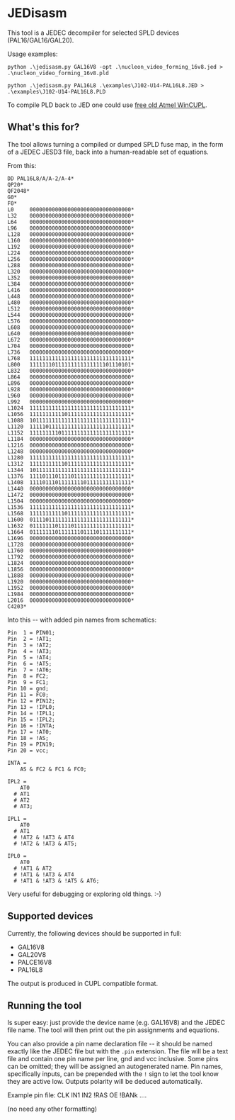 # JEDisasm

This tool is a JEDEC decompiler for selected SPLD devices (PAL16/GAL16/GAL20).

Usage examples:
```
python .\jedisasm.py GAL16V8 -opt .\nucleon_video_forming_16v8.jed > .\nucleon_video_forming_16v8.pld
```
```
python .\jedisasm.py PAL16L8 .\examples\J102-U14-PAL16L8.JED > .\examples\J102-U14-PAL16L8.PLD
```

To compile PLD back to JED one could use [free old Atmel WinCUPL](https://www.microchip.com/design-centers/programmable-logic/spld-cpld/tools/software/wincupl).

## What's this for?

The tool allows turning a compiled or dumped SPLD fuse map, in the form of a JEDEC JESD3 file, back into a human-readable set of equations.

From this:

```
DD PAL16L8/A/A-2/A-4*
QP20*
QF2048*
G0*
F0*
L0     00000000000000000000000000000000*
L32    00000000000000000000000000000000*
L64    00000000000000000000000000000000*
L96    00000000000000000000000000000000*
L128   00000000000000000000000000000000*
L160   00000000000000000000000000000000*
L192   00000000000000000000000000000000*
L224   00000000000000000000000000000000*
L256   00000000000000000000000000000000*
L288   00000000000000000000000000000000*
L320   00000000000000000000000000000000*
L352   00000000000000000000000000000000*
L384   00000000000000000000000000000000*
L416   00000000000000000000000000000000*
L448   00000000000000000000000000000000*
L480   00000000000000000000000000000000*
L512   00000000000000000000000000000000*
L544   00000000000000000000000000000000*
L576   00000000000000000000000000000000*
L608   00000000000000000000000000000000*
L640   00000000000000000000000000000000*
L672   00000000000000000000000000000000*
L704   00000000000000000000000000000000*
L736   00000000000000000000000000000000*
L768   11111111111111111111111111111111*
L800   11111110111111111111111101110101*
L832   00000000000000000000000000000000*
L864   00000000000000000000000000000000*
L896   00000000000000000000000000000000*
L928   00000000000000000000000000000000*
L960   00000000000000000000000000000000*
L992   00000000000000000000000000000000*
L1024  11111111111111111111111111111111*
L1056  11111111111011111111111111111111*
L1088  10111111111111111111111111111111*
L1120  11111011111111111111111111111111*
L1152  11111111101111111111111111111111*
L1184  00000000000000000000000000000000*
L1216  00000000000000000000000000000000*
L1248  00000000000000000000000000000000*
L1280  11111111111111111111111111111111*
L1312  11111111111011111111111111111111*
L1344  10111111111111111111111111111111*
L1376  11110111011110111111111111111111*
L1408  11110111011111111011111111111111*
L1440  00000000000000000000000000000000*
L1472  00000000000000000000000000000000*
L1504  00000000000000000000000000000000*
L1536  11111111111111111111111111111111*
L1568  11111111111011111111111111111111*
L1600  01111011111111111111111111111111*
L1632  01111111011110111111111111111111*
L1664  01111111011111110111101111111111*
L1696  00000000000000000000000000000000*
L1728  00000000000000000000000000000000*
L1760  00000000000000000000000000000000*
L1792  00000000000000000000000000000000*
L1824  00000000000000000000000000000000*
L1856  00000000000000000000000000000000*
L1888  00000000000000000000000000000000*
L1920  00000000000000000000000000000000*
L1952  00000000000000000000000000000000*
L1984  00000000000000000000000000000000*
L2016  00000000000000000000000000000000*
C4203*
```

Into this -- with added pin names from schematics:

```
Pin  1 = PIN01;
Pin  2 = !AT1;
Pin  3 = !AT2;
Pin  4 = !AT3;
Pin  5 = !AT4;
Pin  6 = !AT5;
Pin  7 = !AT6;
Pin  8 = FC2;
Pin  9 = FC1;
Pin 10 = gnd;
Pin 11 = FC0;
Pin 12 = PIN12;
Pin 13 = !IPL0;
Pin 14 = !IPL1;
Pin 15 = !IPL2;
Pin 16 = !INTA;
Pin 17 = !AT0;
Pin 18 = !AS;
Pin 19 = PIN19;
Pin 20 = vcc;

INTA =
    AS & FC2 & FC1 & FC0;

IPL2 =
    AT0
  # AT1
  # AT2
  # AT3;

IPL1 =
    AT0
  # AT1
  # !AT2 & !AT3 & AT4
  # !AT2 & !AT3 & AT5;

IPL0 =
    AT0
  # !AT1 & AT2
  # !AT1 & !AT3 & AT4
  # !AT1 & !AT3 & !AT5 & AT6;
```

Very useful for debugging or exploring old things. :-)

## Supported devices

Currently, the following devices should be supported in full:

* GAL16V8
* GAL20V8
* PALCE16V8
* PAL16L8

The output is produced in CUPL compatible format.

## Running the tool

Is super easy: just provide the device name (e.g. GAL16V8) and the JEDEC file name. The tool will then print out the pin assignments and equations.

You can also provide a pin name declaration file -- it should be named exactly like the JEDEC file but with the `.pin` extension. The file will be a text file and contain one pin name per line, gnd and vcc inclusive. Some pins can be omitted; they will be assigned an autogenerated name. Pin names, specifically inputs, can be prepended with the `!` sign to let the tool know they are active low. Outputs polarity will be deduced automatically.

Example pin file:
CLK
IN1
IN2
!RAS
OE
!BANk
....

(no need any other formatting)

